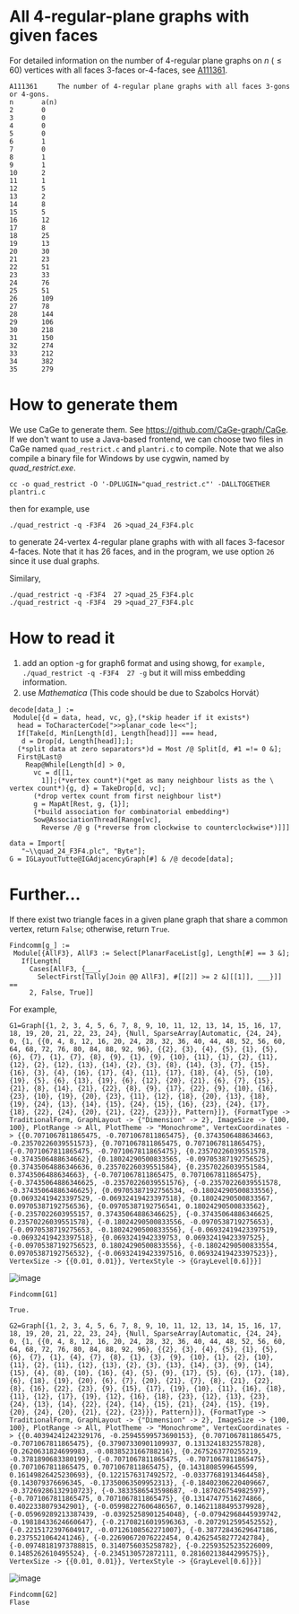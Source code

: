 # All 4-regular-plane graphs with given faces
For detailed information on the number of 4-regular plane graphs on $n ~(\le 60)$ vertices with all faces 3-faces or-4-faces, see 
[A111361](https://oeis.org/A111361).

```
A111361		The number of 4-regular plane graphs with all faces 3-gons or 4-gons.
n		a(n)
2		0
3		0
4		0
5		0
6		1
7		0
8		1
9		1
10		2
11		1
12		5
13		2
14		8
15		5
16		12
17		8
18		25
19		13
20		30
21		23
22		51
23		33
24		76
25		51
26		109
27		78
28		144
29		106
30		218
31		150
32		274
33		212
34		382
35		279
```

# How to generate them

We use CaGe to generate them. See https://github.com/CaGe-graph/CaGe. If we don't want to use a Java-based frontend,  we can choose two files in CaGe named `quad_restrict.c` and   `plantri.c` to compile.  Note that we also  compile a binary file for Windows by use cygwin, named by *quad_restrict.exe*. 

```
cc -o quad_restrict -O '-DPLUGIN="quad_restrict.c"' -DALLTOGETHER plantri.c
```

then for example, use

```
./quad_restrict -q -F3F4  26 >quad_24_F3F4.plc
```
to  generate 24-vertex  4-regular plane graphs with with all faces 3-facesor 4-faces. Note that it has 26 faces, and in the program, we use option  `26`  since it use dual graphs.






Similary,


```
./quad_restrict -q -F3F4  27 >quad_25_F3F4.plc
./quad_restrict -q -F3F4  29 >quad_27_F3F4.plc
```


# How to read it

1. add an option -g for graph6 format and using showg, for `example, ./quad_restrict -q -F3F4  27 -g`  but it will miss embedding information. 
2. use *Mathematica* (This code should be due to Szabolcs Horvát）

```
decode[data_] := 
 Module[{d = data, head, vc, g},(*skip header if it exists*)
  head = ToCharacterCode[">>planar_code le<<"];
  If[Take[d, Min[Length[d], Length[head]]] === head, 
   d = Drop[d, Length[head]];];
  (*split data at zero separators*)d = Most /@ Split[d, #1 =!= 0 &];
  First@Last@
    Reap@While[Length[d] > 0, 
      vc = d[[1, 
        1]];(*vertex count*)(*get as many neighbour lists as the \
vertex count*){g, d} = TakeDrop[d, vc];
      (*drop vertex count from first neighbour list*)
      g = MapAt[Rest, g, {1}];
      (*build association for combinatorial embedding*)
      Sow@AssociationThread[Range[vc], 
        Reverse /@ g (*reverse from clockwise to counterclockwise*)]]]
```


```
data = Import[
   "~\\quad_24_F3F4.plc", "Byte"];
G = IGLayoutTutte@IGAdjacencyGraph[#] & /@ decode[data];
```




# Further...
If there exist two triangle faces in a given plane graph that share a common vertex, return `False`; otherwise, return `True`.

```
Findcomm[g_] :=
 Module[{AllF3}, AllF3 := Select[PlanarFaceList[g], Length[#] == 3 &];
   If[Length[
     Cases[AllF3, {___,
       SelectFirst[Tally[Join @@ AllF3], #[[2]] >= 2 &][[1]], ___}]] ==
     2, False, True]]
```


For example,

```
G1=Graph[{1, 2, 3, 4, 5, 6, 7, 8, 9, 10, 11, 12, 13, 14, 15, 16, 17, 18, 19, 20, 21, 22, 23, 24}, {Null, SparseArray[Automatic, {24, 24}, 0, {1, {{0, 4, 8, 12, 16, 20, 24, 28, 32, 36, 40, 44, 48, 52, 56, 60, 64, 68, 72, 76, 80, 84, 88, 92, 96}, {{2}, {3}, {4}, {5}, {1}, {5}, {6}, {7}, {1}, {7}, {8}, {9}, {1}, {9}, {10}, {11}, {1}, {2}, {11}, {12}, {2}, {12}, {13}, {14}, {2}, {3}, {8}, {14}, {3}, {7}, {15}, {16}, {3}, {4}, {16}, {17}, {4}, {11}, {17}, {18}, {4}, {5}, {10}, {19}, {5}, {6}, {13}, {19}, {6}, {12}, {20}, {21}, {6}, {7}, {15}, {21}, {8}, {14}, {21}, {22}, {8}, {9}, {17}, {22}, {9}, {10}, {16}, {23}, {10}, {19}, {20}, {23}, {11}, {12}, {18}, {20}, {13}, {18}, {19}, {24}, {13}, {14}, {15}, {24}, {15}, {16}, {23}, {24}, {17}, {18}, {22}, {24}, {20}, {21}, {22}, {23}}}, Pattern}]}, {FormatType -> TraditionalForm, GraphLayout -> {"Dimension" -> 2}, ImageSize -> {100, 100}, PlotRange -> All, PlotTheme -> "Monochrome", VertexCoordinates -> {{0.7071067811865475, -0.7071067811865475}, {0.3743506488634663, -0.23570226039551573}, {0.7071067811865475, 0.7071067811865475}, {-0.7071067811865475, -0.7071067811865475}, {0.23570226039551578, -0.3743506488634662}, {0.18024290500833565, -0.09705387192756525}, {0.37435064886346636, 0.23570226039551584}, {0.23570226039551584, 0.3743506488634663}, {-0.7071067811865475, 0.7071067811865475}, {-0.37435064886346625, -0.23570226039551576}, {-0.23570226039551578, -0.37435064886346625}, {0.09705387192756534, -0.18024290500833556}, {0.06932419423397529, -0.06932419423397518}, {0.18024290500833567, 0.09705387192756536}, {0.09705387192756541, 0.18024290500833562}, {-0.2357022603955157, 0.37435064886346625}, {-0.37435064886346625, 0.23570226039551578}, {-0.18024290500833556, -0.0970538719275653}, {-0.0970538719275653, -0.18024290500833556}, {-0.06932419423397519, -0.06932419423397518}, {0.0693241942339753, 0.06932419423397525}, {-0.09705387192756523, 0.18024290500833556}, {-0.18024290500833554, 0.09705387192756532}, {-0.06932419423397516, 0.06932419423397523}}, VertexSize -> {{0.01, 0.01}}, VertexStyle -> {GrayLevel[0.6]}}]
```
![image](https://github.com/lichengzhang1/4-regular-plane-graphs-with-given-faces/assets/82444903/71b3108f-4bde-4fa1-8327-bce5e67854d2)

```
Findcomm[G1]

True.
```

```
G2=Graph[{1, 2, 3, 4, 5, 6, 7, 8, 9, 10, 11, 12, 13, 14, 15, 16, 17, 18, 19, 20, 21, 22, 23, 24}, {Null, SparseArray[Automatic, {24, 24}, 0, {1, {{0, 4, 8, 12, 16, 20, 24, 28, 32, 36, 40, 44, 48, 52, 56, 60, 64, 68, 72, 76, 80, 84, 88, 92, 96}, {{2}, {3}, {4}, {5}, {1}, {5}, {6}, {7}, {1}, {4}, {7}, {8}, {1}, {3}, {9}, {10}, {1}, {2}, {10}, {11}, {2}, {11}, {12}, {13}, {2}, {3}, {13}, {14}, {3}, {9}, {14}, {15}, {4}, {8}, {10}, {16}, {4}, {5}, {9}, {17}, {5}, {6}, {17}, {18}, {6}, {18}, {19}, {20}, {6}, {7}, {20}, {21}, {7}, {8}, {21}, {22}, {8}, {16}, {22}, {23}, {9}, {15}, {17}, {19}, {10}, {11}, {16}, {18}, {11}, {12}, {17}, {19}, {12}, {16}, {18}, {23}, {12}, {13}, {23}, {24}, {13}, {14}, {22}, {24}, {14}, {15}, {21}, {24}, {15}, {19}, {20}, {24}, {20}, {21}, {22}, {23}}}, Pattern}]}, {FormatType -> TraditionalForm, GraphLayout -> {"Dimension" -> 2}, ImageSize -> {100, 100}, PlotRange -> All, PlotTheme -> "Monochrome", VertexCoordinates -> {{0.40394241242329176, -0.25945599573690153}, {0.7071067811865475, -0.7071067811865475}, {0.37907330901109937, 0.1313241832557828}, {0.2620631824699983, -0.0838523166788216}, {0.2675263770255219, -0.3781890683380199}, {-0.7071067811865475, -0.7071067811865475}, {0.7071067811865475, 0.7071067811865475}, {0.1431808599645599, 0.16149826425230693}, {0.1221576317492572, -0.03377681913464458}, {0.143079376696345, -0.17350063509952313}, {-0.18402306220409667, -0.37269286132910723}, {-0.3833586543598687, -0.187026754982597}, {-0.7071067811865475, 0.7071067811865475}, {0.13147477516274866, 0.4022338079342901}, {-0.05998227606486567, 0.14621188495379928}, {-0.05969289213387439, -0.03925258901254048}, {-0.07942968445939742, -0.19818433624660647}, {-0.21708216019596363, -0.2072912595452552}, {-0.2215172397604917, -0.07126108562271007}, {-0.38772843629647186, 0.2375521064241246}, {-0.22690672076222454, 0.42625458277242784}, {-0.09748181973788815, 0.3140756035258782}, {-0.22593525235226009, 0.1485262610495524}, {-0.2345130572872111, 0.28160213844299575}}, VertexSize -> {{0.01, 0.01}}, VertexStyle -> {GrayLevel[0.6]}}]
```

![image](https://github.com/lichengzhang1/4-regular-plane-graphs-with-given-faces/assets/82444903/800cfb34-ea06-4792-bab2-14fcba70c55c)

```
Findcomm[G2]
Flase
```









